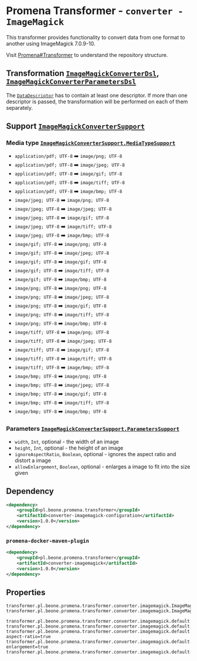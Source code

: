 # Promena Transformer - `converter - ImageMagick`
This transformer provides functionality to convert data from one format to another using ImageMagick 7.0.9-10.

Visit [Promena#Transformer](https://github.com/BeOne-PL/promena#transformer) to understand the repository structure.

## Transformation [`ImageMagickConverterDsl`](./application-model/src/main/kotlin/pl/beone/promena/transformer/converter/imagemagick/applicationmodel/ImageMagickConverterDsl.kt), [`ImageMagickConverterParametersDsl`](./application-model/src/main/kotlin/pl/beone/promena/transformer/converter/imagemagick/applicationmodel/ImageMagickConverterParametersDsl.kt)
The [`DataDescriptor`](https://github.com/BeOne-PL/promena/blob/master/base/promena-transformer/contract/src/main/kotlin/pl/beone/promena/transformer/contract/data/DataDescriptor.kt) has to contain at least one descriptor. If more than one descriptor is passed, the transformation will be performed on each of them separately.

## Support [`ImageMagickConverterSupport`](./application-model/src/main/kotlin/pl/beone/promena/transformer/converter/imagemagick/applicationmodel/ImageMagickConverterSupport.kt)
### Media type [`ImageMagickConverterSupport.MediaTypeSupport`](./application-model/src/main/kotlin/pl/beone/promena/transformer/converter/imagemagick/applicationmodel/ImageMagickConverterSupport.kt)
* `application/pdf; UTF-8` :arrow_right: `image/png; UTF-8`
* `application/pdf; UTF-8` :arrow_right: `image/jpeg; UTF-8`
* `application/pdf; UTF-8` :arrow_right: `image/gif; UTF-8`
* `application/pdf; UTF-8` :arrow_right: `image/tiff; UTF-8`
* `application/pdf; UTF-8` :arrow_right: `image/bmp; UTF-8`
* `image/jpeg; UTF-8` :arrow_right: `image/png; UTF-8`
* `image/jpeg; UTF-8` :arrow_right: `image/jpeg; UTF-8`
* `image/jpeg; UTF-8` :arrow_right: `image/gif; UTF-8`
* `image/jpeg; UTF-8` :arrow_right: `image/tiff; UTF-8`
* `image/jpeg; UTF-8` :arrow_right: `image/bmp; UTF-8`
* `image/gif; UTF-8` :arrow_right: `image/png; UTF-8`
* `image/gif; UTF-8` :arrow_right: `image/jpeg; UTF-8`
* `image/gif; UTF-8` :arrow_right: `image/gif; UTF-8`
* `image/gif; UTF-8` :arrow_right: `image/tiff; UTF-8`
* `image/gif; UTF-8` :arrow_right: `image/bmp; UTF-8`
* `image/png; UTF-8` :arrow_right: `image/png; UTF-8`
* `image/png; UTF-8` :arrow_right: `image/jpeg; UTF-8`
* `image/png; UTF-8` :arrow_right: `image/gif; UTF-8`
* `image/png; UTF-8` :arrow_right: `image/tiff; UTF-8`
* `image/png; UTF-8` :arrow_right: `image/bmp; UTF-8`
* `image/tiff; UTF-8` :arrow_right: `image/png; UTF-8`
* `image/tiff; UTF-8` :arrow_right: `image/jpeg; UTF-8`
* `image/tiff; UTF-8` :arrow_right: `image/gif; UTF-8`
* `image/tiff; UTF-8` :arrow_right: `image/tiff; UTF-8`
* `image/tiff; UTF-8` :arrow_right: `image/bmp; UTF-8`
* `image/bmp; UTF-8` :arrow_right: `image/png; UTF-8`
* `image/bmp; UTF-8` :arrow_right: `image/jpeg; UTF-8`
* `image/bmp; UTF-8` :arrow_right: `image/gif; UTF-8`
* `image/bmp; UTF-8` :arrow_right: `image/tiff; UTF-8`
* `image/bmp; UTF-8` :arrow_right: `image/bmp; UTF-8`

### Parameters [`ImageMagickConverterSupport.ParametersSupport`](./application-model/src/main/kotlin/pl/beone/promena/transformer/converter/imagemagick/applicationmodel/ImageMagickConverterSupport.kt)
* `width`, `Int`, optional - the width of an image
* `height`, `Int`, optional - the height of an image
* `ignoreAspectRatio`, `Boolean`, optional - ignores the aspect ratio and distort a image
* `allowEnlargement`, `Boolean`, optional - enlarges a image to fit into the size given

## Dependency
```xml
<dependency>
    <groupId>pl.beone.promena.transformer</groupId>
    <artifactId>converter-imagemagick-configuration</artifactId>
    <version>1.0.0</version>
</dependency>
```

### `promena-docker-maven-plugin`
```xml
<dependency>
    <groupId>pl.beone.promena.transformer</groupId>
    <artifactId>converter-imagemagick</artifactId>
    <version>1.0.0</version>
</dependency>
```

## Properties
```properties
transformer.pl.beone.promena.transformer.converter.imagemagick.ImageMagickConverterTransformer.priority=1
transformer.pl.beone.promena.transformer.converter.imagemagick.ImageMagickConverterTransformer.actors=1

transformer.pl.beone.promena.transformer.converter.imagemagick.default.parameters.width=
transformer.pl.beone.promena.transformer.converter.imagemagick.default.parameters.height=
transformer.pl.beone.promena.transformer.converter.imagemagick.default.parameters.ignore-aspect-ratio=true
transformer.pl.beone.promena.transformer.converter.imagemagick.default.parameters.allow-enlargement=true
transformer.pl.beone.promena.transformer.converter.imagemagick.default.parameters.timeout=
```